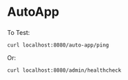 # AutoApp

###

To Test:
```
curl localhost:8080/auto-app/ping
```
Or:
```
curl localhost:8080/admin/healthcheck
```
